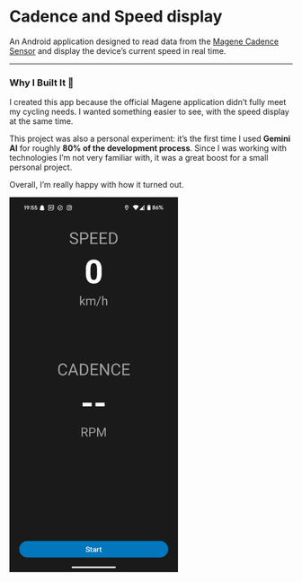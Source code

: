 # Cadence and Speed display

An Android application designed to read data from the [Magene Cadence Sensor](https://www.magene.com/en/all-products/60-s314-speed-cadence-dual-mode-sensor.html) and display the device’s current speed in real time.

---

### Why I Built It 🚴

I created this app because the official Magene application didn’t fully meet my cycling needs. I wanted something easier to see, with the speed display at the same time.

This project was also a personal experiment: it’s the first time I used **Gemini AI** for roughly **80% of the development process**. Since I was working with technologies I’m not very familiar with, it was a great boost for a small personal project.

Overall, I’m really happy with how it turned out.

<img src="App_Screenshot.png" alt="Application Screenshot" width="300">
